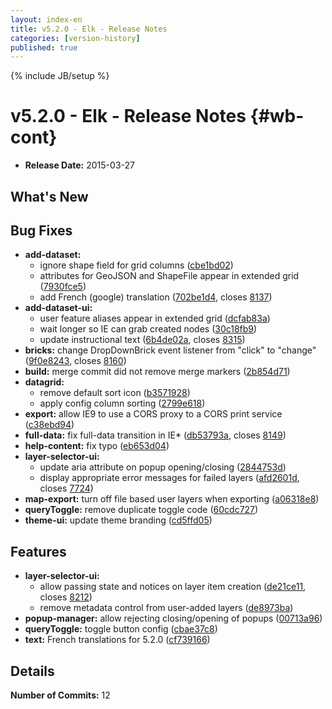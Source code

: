 ```yaml
---
layout: index-en
title: v5.2.0 - Elk - Release Notes
categories: [version-history]
published: true
---
```

{% include JB/setup %}

# v5.2.0 - Elk - Release Notes {#wb-cont}

<div class="toc"></div>

* **Release Date:** 2015-03-27

## What's New
 


## Bug Fixes

* **add-dataset:**
  * ignore shape field for grid columns ([cbe1bd02](https://github.com/RAMP-PCAR/RAMP-PCAR/commit/cbe1bd028a03183b1e295c84c4baa843b5d81c6d))
  * attributes for GeoJSON and ShapeFile appear in extended grid ([7930fce5](https://github.com/RAMP-PCAR/RAMP-PCAR/commit/7930fce5cd7f1ab342d412a0e2276e8549364d02))
  * add French (google) translation ([702be1d4](https://github.com/RAMP-PCAR/RAMP-PCAR/commit/702be1d43db63af88238dbb49f57f6b77f18243c), closes [8137](http://tfs.int.ec.gc.ca:8080/tfs/DC/RAMP/_workitems/edit/8137))
* **add-dataset-ui:**
  * user feature aliases appear in extended grid ([dcfab83a](https://github.com/RAMP-PCAR/RAMP-PCAR/commit/dcfab83a2767fbf07e0880558a0c9f9d640ed62d))
  * wait longer so IE can grab created nodes ([30c18fb9](https://github.com/RAMP-PCAR/RAMP-PCAR/commit/30c18fb9c631a681a410921338f20236f4407322))
  * update instructional text ([6b4de02a](https://github.com/RAMP-PCAR/RAMP-PCAR/commit/6b4de02aae62f584d78f2706824033d283c9e0d1), closes [8315](http://tfs.int.ec.gc.ca:8080/tfs/DC/RAMP/_workitems/edit/8315))
* **bricks:** change DropDownBrick event listener from "click" to "change" ([9f0e8243](https://github.com/RAMP-PCAR/RAMP-PCAR/commit/9f0e82432ec47953090aa8c774a14d12e3b21e2d), closes [8160](http://tfs.int.ec.gc.ca:8080/tfs/DC/RAMP/_workitems/edit/8160))
* **build:** merge commit did not remove merge markers ([2b854d71](https://github.com/RAMP-PCAR/RAMP-PCAR/commit/2b854d712df314e3a9b93d064c613103e3d3db44))
* **datagrid:**
  * remove default sort icon ([b3571928](https://github.com/RAMP-PCAR/RAMP-PCAR/commit/b35719284e95e10cdf14b791c4fa6332b211890e))
  * apply config column sorting ([2799e618](https://github.com/RAMP-PCAR/RAMP-PCAR/commit/2799e61846f9f61173f4b934aa14fcc05689e522))
* **export:** allow IE9 to use a CORS proxy to a CORS print service ([c38ebd94](https://github.com/RAMP-PCAR/RAMP-PCAR/commit/c38ebd941d0287d021361d575956ffefc12f1bd1))
* **full-data:** fix full-data transition in IE* ([db53793a](https://github.com/RAMP-PCAR/RAMP-PCAR/commit/db53793a68dff5c98f37661d387cb6be481a42f5), closes [8149](http://tfs.int.ec.gc.ca:8080/tfs/DC/RAMP/_workitems/edit/8149))
* **help-content:** fix typo ([eb653d04](https://github.com/RAMP-PCAR/RAMP-PCAR/commit/eb653d046950693ef06ddebe2839c09a30a295d4))
* **layer-selector-ui:**
  * update aria attribute on popup opening/closing ([2844753d](https://github.com/RAMP-PCAR/RAMP-PCAR/commit/2844753d457086a50e40f75396496f534c04eac3))
  * display appropriate error messages for failed layers ([afd2601d](https://github.com/RAMP-PCAR/RAMP-PCAR/commit/afd2601da5bb7554b9918a2e9ea7e7cc5e8f6242), closes [7724](http://tfs.int.ec.gc.ca:8080/tfs/DC/RAMP/_workitems/edit/7724))
* **map-export:** turn off file based user layers when exporting ([a06318e8](https://github.com/RAMP-PCAR/RAMP-PCAR/commit/a06318e87ed9a0f71f49caa7221e69e41243293c))
* **queryToggle:** remove duplicate toggle code ([60cdc727](https://github.com/RAMP-PCAR/RAMP-PCAR/commit/60cdc72744ab010c0e42aa80b0dc2980a213c9bb))
* **theme-ui:** update theme branding ([cd5ffd05](https://github.com/RAMP-PCAR/RAMP-PCAR/commit/cd5ffd056139288194770a7e72133ddc15574cae))


## Features

* **layer-selector-ui:**
  * allow passing state and notices on layer item creation ([de21ce11](https://github.com/RAMP-PCAR/RAMP-PCAR/commit/de21ce11e57a7958a0a19881a948f4989fb10557), closes [8212](http://tfs.int.ec.gc.ca:8080/tfs/DC/RAMP/_workitems/edit/8212))
  * remove metadata control from user-added layers ([de8973ba](https://github.com/RAMP-PCAR/RAMP-PCAR/commit/de8973ba6eab6a514d92cac7406624cfcaa373a9))
* **popup-manager:** allow rejecting closing/opening of popups ([00713a96](https://github.com/RAMP-PCAR/RAMP-PCAR/commit/00713a96ca79463a06fd0ba62fa16d7c19ce54f5))
* **queryToggle:** toggle button config ([cbae37c8](https://github.com/RAMP-PCAR/RAMP-PCAR/commit/cbae37c80d5f5612effb9b3b350fdd52243ee831))
* **text:** French translations for 5.2.0 ([cf739166](https://github.com/RAMP-PCAR/RAMP-PCAR/commit/cf7391668b93c9d669bbe0b29a00e9de49a7d814))

## Details

**Number of Commits:** 12
